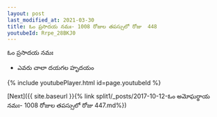 ```yaml
---
layout: post
last_modified_at: 2021-03-30
title: ఓం ప్రసాదయ నమః- 1008 రోజుల తపస్సులో రోజు  448
youtubeId: Rrpe_28BKJ0
---
```

 
 
 ఓం ప్రసాదయ నమః  
 
 -  ఎవరు చాలా దయగల హృదయం 
 
  
 
  
 
 
 
 
 
 


{% include youtubePlayer.html id=page.youtubeId %}
 
[Next]({{ site.baseurl }}{% link  split1/_posts/2017-10-12-ఓం అమోఘర్థాయ నమః- 1008 రోజుల తపస్సులో రోజు  447.md%})
 
